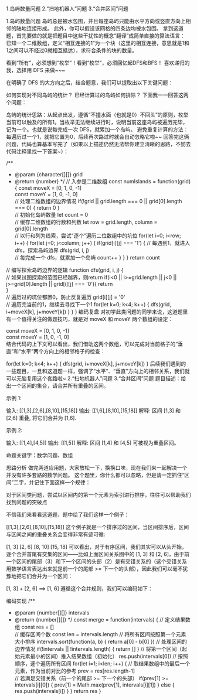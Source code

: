 1.岛屿数量问题
2.“扫地机器人”问题
3.“合并区间”问题

1.岛屿数量问题
岛屿总是被水包围，并且每座岛屿只能由水平方向或竖直方向上相邻的陆地连接形成。
此外，你可以假设该网格的四条边均被水包围。
拿到这道题，首先要做的就是把题目中这些干扰性的概念“翻译”成简单直接的算法语言：
已知一个二维数组，定义“相互连接的1”为一个块（这里的相互连接，意思就是1和1之间可以不经过0就相互抵达），求符合条件的块的数量。

看到“所有”，必须想到“枚举”！看到“枚举”，必须回忆起DFS和BFS！
喜欢递归的我，选择用 DFS 来做~~~

在明确了 DFS 的大方向之后，结合题意，我们可以提取出以下关键问题：

如何实现对不同岛屿的统计？
已经计算过的岛屿如何排除？
下面我一一回答这两个问题：

岛屿的统计思路：从起点出发，遵循“不撞水面（也就是0）不回头”的原则，枚举当前可以触及的所有1。当枚举无法继续进行时，说明当前这座岛屿被遍历完毕，记为一个。也就是说每完成一次 DFS，就累加一个岛屿。
避免重复计算的方法：每遍历过一个1，就把它置为0，后续再次路过时就会自动忽略它啦~~
回答完这俩问题，代码也算基本写完了（如果以上描述仍然无法帮你建立清晰的思路，不妨去代码注释里找一下答案~）：

/**
 * @param {character[][]} grid
 * @return {number}
 */
// 入参是二维数组
const numIslands = function(grid) {
  const moveX = [0, 1, 0, -1]  
  const moveY = [1, 0, -1, 0]   
  // 处理二维数组的边界情况
  if(!grid || grid.length === 0 || grid[0].length === 0) {
      return 0
  }  
  // 初始化岛屿数量
  let count = 0  
  // 缓存二维数组的行数和列数
  let row = grid.length, column = grid[0].length  
  // 以行和列为线索，尝试“逐个”遍历二位数组中的坑位
  for(let i=0; i<row; i++) {
      for(let j=0; j<column; j++) {
          if(grid[i][j] === '1') {
              // 每遇到1，就进入dfs，探索岛屿边界
              dfs(grid, i, j)  
              // 每完成一个 dfs，就累加一个岛屿
              count++
          }
      }
      }
  return count

  // 编写探索岛屿边界的逻辑
  function dfs(grid, i, j) {  
      // 如果试图探索的范围已经越界，则return
      if(i<0 || i>=grid.length || j<0 || j>=grid[0].length || grid[i][j] === '0'){
          return  
      }   
      // 遍历过的坑位都置0，防止反复遍历
      grid[i][j] = '0'   
      // 遍历完当前的1，继续去寻找下一个1
      for(let k=0; k<4; k++) {
          dfs(grid, i+moveX[k], j+moveY[k])
      }
  }
}
编码复盘
对初学此类问题的同学来说，这道题里有一个值得关注的做题技巧，就是对 moveX 和 moveY 两个数组的设定：

const moveX = [0, 1, 0, -1]  
const moveY = [1, 0, -1, 0]   
结合代码的上下文可以看出，我们借助这两个数组，可以完成对当前格子的“垂直”和“水平”两个方向上的相邻格子的检查：

for(let k=0; k<4; k++) {
  dfs(grid, i+moveX[k], j+moveY[k])
}
后续我们遇到的一些题目，一旦和这道题一样，强调了“水平”、“垂直”方向上的相邻关系，我们就可以无脑复用这个套路啦~
2.“扫地机器人”问题
3.“合并区间”问题
题目描述：给出一个区间的集合，请合并所有重叠的区间。

示例 1:

输入: [[1,3],[2,6],[8,10],[15,18]]
输出: [[1,6],[8,10],[15,18]]
解释: 区间 [1,3] 和 [2,6] 重叠, 将它们合并为 [1,6].

示例 2:

输入: [[1,4],[4,5]]
输出: [[1,5]]
解释: 区间 [1,4] 和 [4,5] 可被视为重叠区间。

命题关键字：数学问题、数组

思路分析
做完两道应用题，大家放松一下，换换口味，现在我们来一起解决一个并没有许多套路的数学问题。
这个题里，你什么都可以忽略，但是请一定抓住“区间”二字，并记住下面这样一个规律：

对于区间类问题，尝试以区间内的第一个元素为索引进行排序，往往可以帮助我们找到问题的突破点

不信我们来看看这道题，题中给了我们这样一个例子：

[[1,3],[2,6],[8,10],[15,18]] 
这个例子就是一个排序过的区间，当区间排序后，区间与区间之间的重叠关系会变得非常有迹可循:

[1, 3]
  [2, 6]
            [8, 10]
                        [15, 18]
可以看出，对于有序区间，我们其实可以从头开始，逐个合并首尾有交集的区间——比如上面区间关系图中的 [1, 3] 和 [2, 6]，由于前一个区间的尾部（3）和下一个区间的头部（2）是有交错关系的（这个交错关系用数学语言表达出来就是前一个的尾部 >= 下一个的头部），因此我们可以毫不犹豫地把它们合并为一个区间：

[1, 3] + [2, 6] ==> [1, 6]
遵循这个合并规则，我们可以编码如下：

编码实现
/**
 * @param {number[][]} intervals
 * @return {number[][]}
 */
const merge = function(intervals) {
    // 定义结果数组
    const res = []  
    // 缓存区间个数
    const len = intervals.length
    // 将所有区间按照第一个元素大小排序
    intervals.sort(function(a, b) {
        return a[0] - b[0]
    }) 
    // 处理区间的边界情况
    if(!intervals || !intervals.length) {
        return []
    }
    // 将第一个区间（起始元素最小的区间）推入结果数组（初始化）
    res.push(intervals[0])
    // 按照顺序，逐个遍历所有区间
    for(let i=1; i<len; i++) {
        // 取结果数组中的最后一个元素，作为当前对比的参考
        prev = res[res.length-1]  
        // 若满足交错关系（前一个的尾部 >= 下一个的头部）
        if(prev[1] >= intervals[i][0]) {
            prev[1] = Math.max(prev[1], intervals[i][1])
        } else {
            res.push(intervals[i])
        }
    }
    return res
}
